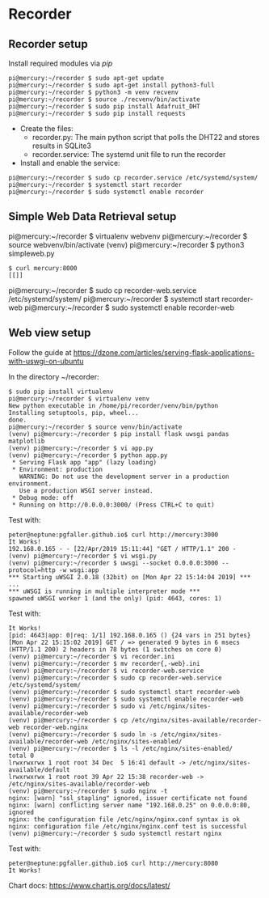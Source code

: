 # Recorder

## Recorder setup

Install required modules via _pip_

```
pi@mercury:~/recorder $ sudo apt-get update
pi@mercury:~/recorder $ sudo apt-get install python3-full
pi@mercury:~/recorder $ python3 -m venv recvenv
pi@mercury:~/recorder $ source ./recvenv/bin/activate
pi@mercury:~/recorder $ sudo pip install Adafruit_DHT
pi@mercury:~/recorder $ sudo pip install requests
```

- Create the files:
  - recorder.py: The main python script that polls the DHT22 and stores results in SQLite3
  - recorder.service: The systemd unit file to run the recorder
- Install and enable the service:

```
pi@mercury:~/recorder $ sudo cp recorder.service /etc/systemd/system/
pi@mercury:~/recorder $ systemctl start recorder
pi@mercury:~/recorder $ sudo systemctl enable recorder
```

## Simple Web Data Retrieval setup
pi@mercury:~/recorder $ virtualenv webvenv
pi@mercury:~/recorder $ source webvenv/bin/activate
(venv) pi@mercury:~/recorder $ python3 simpleweb.py

```
$ curl mercury:8000
[[]]
```

pi@mercury:~/recorder $ sudo cp recorder-web.service /etc/systemd/system/
pi@mercury:~/recorder $ systemctl start recorder-web
pi@mercury:~/recorder $ sudo systemctl enable recorder-web

## Web view setup

Follow the guide at https://dzone.com/articles/serving-flask-applications-with-uswgi-on-ubuntu

In the directory ~/recorder:

```
$ sudo pip install virtualenv
pi@mercury:~/recorder $ virtualenv venv
New python executable in /home/pi/recorder/venv/bin/python
Installing setuptools, pip, wheel...
done.
pi@mercury:~/recorder $ source venv/bin/activate
(venv) pi@mercury:~/recorder $ pip install flask uwsgi pandas matplotlib
(venv) pi@mercury:~/recorder $ vi app.py
(venv) pi@mercury:~/recorder $ python app.py
 * Serving Flask app "app" (lazy loading)
 * Environment: production
   WARNING: Do not use the development server in a production environment.
   Use a production WSGI server instead.
 * Debug mode: off
 * Running on http://0.0.0.0:3000/ (Press CTRL+C to quit)
```

Test with:

```
peter@neptune:pgfaller.github.io$ curl http://mercury:3000
It Works!
192.168.0.165 - - [22/Apr/2019 15:11:44] "GET / HTTP/1.1" 200 -
(venv) pi@mercury:~/recorder $ vi wsgi.py
(venv) pi@mercury:~/recorder $ uwsgi --socket 0.0.0.0:3000 --protocol=http -w wsgi:app
*** Starting uWSGI 2.0.18 (32bit) on [Mon Apr 22 15:14:04 2019] ***
...
*** uWSGI is running in multiple interpreter mode ***
spawned uWSGI worker 1 (and the only) (pid: 4643, cores: 1)
```

Test with:

```peter@neptune:pgfaller.github.io$ curl http://mercury:3000
It Works!
[pid: 4643|app: 0|req: 1/1] 192.168.0.165 () {24 vars in 251 bytes} [Mon Apr 22 15:15:02 2019] GET / => generated 9 bytes in 6 msecs (HTTP/1.1 200) 2 headers in 78 bytes (1 switches on core 0)
(venv) pi@mercury:~/recorder $ vi recorder.ini
(venv) pi@mercury:~/recorder $ mv recorder{,-web}.ini
(venv) pi@mercury:~/recorder $ vi recorder-web.service
(venv) pi@mercury:~/recorder $ sudo cp recorder-web.service /etc/systemd/system/
(venv) pi@mercury:~/recorder $ sudo systemctl start recorder-web
(venv) pi@mercury:~/recorder $ sudo systemctl enable recorder-web
(venv) pi@mercury:~/recorder $ sudo vi /etc/nginx/sites-available/recorder-web
(venv) pi@mercury:~/recorder $ cp /etc/nginx/sites-available/recorder-web recorder-web.nginx
(venv) pi@mercury:~/recorder $ sudo ln -s /etc/nginx/sites-available/recorder-web /etc/nginx/sites-enabled/
(venv) pi@mercury:~/recorder $ ls -l /etc/nginx/sites-enabled/
total 0
lrwxrwxrwx 1 root root 34 Dec  5 16:41 default -> /etc/nginx/sites-available/default
lrwxrwxrwx 1 root root 39 Apr 22 15:38 recorder-web -> /etc/nginx/sites-available/recorder-web
(venv) pi@mercury:~/recorder $ sudo nginx -t
nginx: [warn] "ssl_stapling" ignored, issuer certificate not found
nginx: [warn] conflicting server name "192.168.0.25" on 0.0.0.0:80, ignored
nginx: the configuration file /etc/nginx/nginx.conf syntax is ok
nginx: configuration file /etc/nginx/nginx.conf test is successful
(venv) pi@mercury:~/recorder $ sudo systemctl restart nginx
```

Test with:

```
peter@neptune:pgfaller.github.io$ curl http://mercury:8080
It Works!
```

Chart docs: https://www.chartjs.org/docs/latest/

